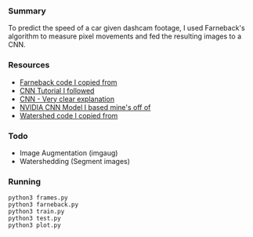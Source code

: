 ### Summary

To predict the speed of a car given dashcam footage, I used Farneback's algorithm to measure pixel movements and fed the resulting images to a CNN.

### Resources

- [Farneback code I copied from](https://opencv-python-tutroals.readthedocs.io/en/latest/py_tutorials/py_video/py_lucas_kanade/py_lucas_kanade.html)
- [CNN Tutorial I followed](https://www.analyticsvidhya.com/blog/2019/10/building-image-classification-models-cnn-pytorch/)
- [CNN - Very clear explanation](https://www.aiworkbox.com/lessons/how-to-define-a-convolutional-layer-in-pytorch)
- [NVIDIA CNN Model I based mine's off of](https://devblogs.nvidia.com/deep-learning-self-driving-cars/)
- [Watershed code I copied from](https://docs.opencv.org/master/d3/db4/tutorial_py_watershed.html)

### Todo

- Image Augmentation (imgaug)
- Watershedding (Segment images)

### Running

``` 
python3 frames.py
python3 farneback.py
python3 train.py
python3 test.py
python3 plot.py
```
